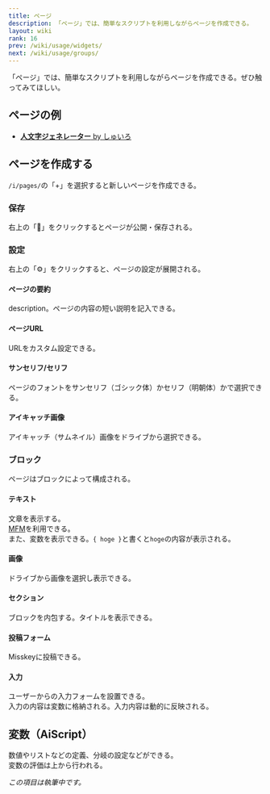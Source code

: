 ```yaml
---
title: ページ
description: 「ページ」では、簡単なスクリプトを利用しながらページを作成できる。
layout: wiki
rank: 16
prev: /wiki/usage/widgets/
next: /wiki/usage/groups/
---
```

「ページ」では、簡単なスクリプトを利用しながらページを作成できる。ぜひ触ってみてほしい。

## ページの例
- [**人文字ジェネレーター** by しゅいろ](https://misskey.io/@syuilo/pages/human)

## ページを作成する
`/i/pages/`の「+」を選択すると新しいページを作成できる。

### 保存
右上の「💾」をクリックするとページが公開・保存される。

### 設定
右上の「⚙」をクリックすると、ページの設定が展開される。

#### ページの要約
description。ページの内容の短い説明を記入できる。

#### ページURL
URLをカスタム設定できる。

#### サンセリフ/セリフ
ページのフォントをサンセリフ（ゴシック体）かセリフ（明朝体）かで選択できる。

#### アイキャッチ画像
アイキャッチ（サムネイル）画像をドライブから選択できる。

### ブロック
ページはブロックによって構成される。

#### テキスト
文章を表示する。  
[MFM](../mfm/)を利用できる。  
また、変数を表示できる。`{ hoge }`と書くと`hoge`の内容が表示される。

#### 画像
ドライブから画像を選択し表示できる。

#### セクション
ブロックを内包する。タイトルを表示できる。

#### 投稿フォーム
Misskeyに投稿できる。

#### 入力
ユーザーからの入力フォームを設置できる。  
入力の内容は変数に格納される。入力内容は動的に反映される。

## 変数（AiScript）
数値やリストなどの定義、分岐の設定などができる。  
変数の評価は上から行われる。

*この項目は執筆中です。*
